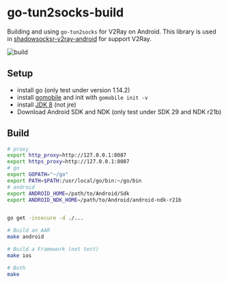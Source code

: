 # go-tun2socks-build

Building and using `go-tun2socks` for V2Ray on Android. This library is used in [shadowsocksr-v2ray-android](https://github.com/xxf098/shadowsocksr-v2ray-android) for support V2Ray.

![build](https://github.com/xxf098/go-tun2socks-build/workflows/build/badge.svg?branch=master&event=push) 

## Setup

* install go (only test under version 1.14.2)
* install [gomobile](https://godoc.org/golang.org/x/mobile/cmd/gomobile) and init with `gomobile init -v`
* install [JDK 8](https://openjdk.java.net/install/) (not jre)
* Download Android SDK and NDK (only test under SDK 29 and NDK r21b)


## Build
```bash
# proxy
export http_proxy=http://127.0.0.1:8087
export https_proxy=http://127.0.0.1:8087
# go
export GOPATH="~/go"
export PATH=$PATH:/usr/local/go/bin:~/go/bin
# android
export ANDROID_HOME=/path/to/Android/Sdk
export ANDROID_NDK_HOME=/path/to/Android/android-ndk-r21b


go get -insecure -d ./...

# Build an AAR
make android

# Build a Framework (not test)
make ios

# Both
make
```

